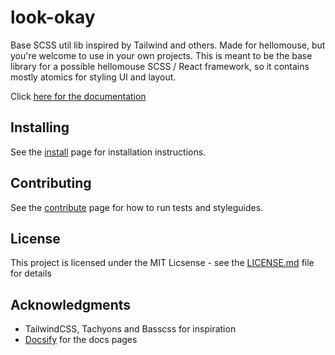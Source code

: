 # look-okay

Base SCSS util lib inspired by Tailwind and others. Made for hellomouse, but you're welcome to use in your own projects.
This is meant to be the base library for a possible hellomouse SCSS / React framework, so it contains mostly atomics for styling UI and layout.

Click [here for the documentation](https://hellomouse.github.io/look-okay)


## Installing

See the [install](https://hellomouse.github.io/look-okay/#/getting-started/install) page for installation instructions.


## Contributing

See the [contribute](https://hellomouse.github.io/look-okay/#/contributing) page for how to run tests and styleguides.


## License

This project is licensed under the MIT Licsense - see the [LICENSE.md](LICENSE.md) file for details


## Acknowledgments

* TailwindCSS, Tachyons and Basscss for inspiration
* [Docsify](https://docsify.js.org/#/) for the docs pages
